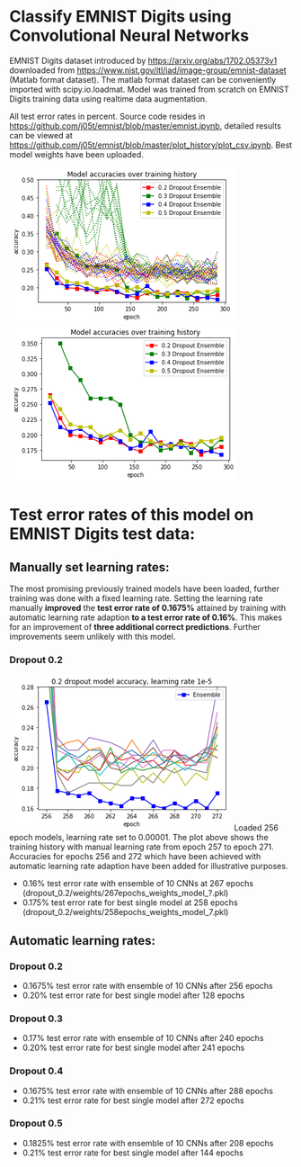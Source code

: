 # Classify EMNIST Digits using Convolutional Neural Networks
EMNIST Digits dataset introduced by https://arxiv.org/abs/1702.05373v1 downloaded from https://www.nist.gov/itl/iad/image-group/emnist-dataset (Matlab format dataset). The matlab format dataset can be conveniently imported with scipy.io.loadmat.
Model was trained from scratch on EMNIST Digits training data using realtime data augmentation. 

All test error rates in percent. Source code resides in https://github.com/j05t/emnist/blob/master/emnist.ipynb, detailed results can be viewed at https://github.com/j05t/emnist/blob/master/plot_history/plot_csv.ipynb. Best model weights have been uploaded.

![accuracies](plot_history/accuracy.png)![ensemble accuracies](plot_history/accuracy_ensembles.png)

# Test error rates of this model on EMNIST Digits test data:
## Manually set learning rates:
The most promising previously trained models have been loaded, further training was done with a fixed learning rate. Setting the learning rate manually __improved__ the __test error rate of 0.1675%__ attained by training with automatic learning rate adaption __to a test error rate of 0.16%__. This makes for an improvement of __three additional correct predictions__. Further improvements seem unlikely with this model.
### Dropout 0.2
![accuracies after training with manual set learning rate](plot_history/accuracies_manual_lr.png)
Loaded 256 epoch models, learning rate set to 0.00001. The plot above shows the training history with manual learning rate  from epoch 257 to epoch 271. Accuracies for epochs 256 and 272 which have been achieved with automatic learning rate adaption have been added for illustrative purposes.
* 0.16% test error rate with ensemble of 10 CNNs at 267 epochs (dropout_0.2/weights/267epochs_weights_model_?.pkl)
* 0.175% test error rate for best single model at 258 epochs (dropout_0.2/weights/258epochs_weights_model_7.pkl)

## Automatic learning rates:
### Dropout 0.2
* 0.1675% test error rate with ensemble of 10 CNNs after 256 epochs
* 0.20% test error rate for best single model after 128 epochs

### Dropout 0.3
* 0.17% test error rate with ensemble of 10 CNNs after 240 epochs
* 0.20% test error rate for best single model after 241 epochs

### Dropout 0.4
* 0.1675% test error rate with ensemble of 10 CNNs after 288 epochs
* 0.21% test error rate for best single model after 272 epochs

### Dropout 0.5
* 0.1825% test error rate with ensemble of 10 CNNs after 208 epochs
* 0.21% test error rate for best single model after 144 epochs
